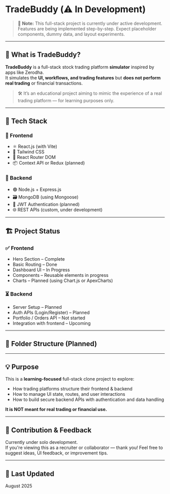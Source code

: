 # TradeBuddy (⚠️ In Development)

> 📢 **Note:** This full-stack project is currently under active development. Features are being implemented step-by-step. Expect placeholder components, dummy data, and layout experiments.

---

## 📌 What is TradeBuddy?

**TradeBuddy** is a full-stack stock trading platform **simulator** inspired by apps like Zerodha.  
It simulates the **UI, workflows, and trading features** but **does not perform real trading** or financial transactions.

> 🛠️ It’s an educational project aiming to mimic the experience of a real trading platform — for learning purposes only.

---

## 🚀 Tech Stack

### 🔹 Frontend
- ⚛️ React.js (with Vite)
- 🎨 Tailwind CSS
- 🔄 React Router DOM
- 📦 Context API or Redux (planned)

### 🔹 Backend
- 🟢 Node.js + Express.js
- 🗃️ MongoDB (using Mongoose)
- 🔐 JWT Authentication (planned)
- 🌐 REST APIs (custom, under development)

---

## 🏗️ Project Status

### ✅ Frontend
- Hero Section – Complete  
- Basic Routing – Done  
- Dashboard UI – In Progress  
- Components – Reusable elements in progress  
- Charts – Planned (using Chart.js or ApexCharts)

### ⏳ Backend
- Server Setup – Planned  
- Auth APIs (Login/Register) – Planned  
- Portfolio / Orders API – Not started  
- Integration with frontend – Upcoming  

---

## 📁 Folder Structure (Planned)

---

## 💡 Purpose

This is a **learning-focused** full-stack clone project to explore:
- How trading platforms structure their frontend & backend
- How to manage UI state, routes, and user interactions
- How to build secure backend APIs with authentication and data handling

**It is NOT meant for real trading or financial use.**

---

## 🙌 Contribution & Feedback

Currently under solo development.  
If you're viewing this as a recruiter or collaborator — thank you! Feel free to suggest ideas, UI feedback, or improvement tips.

---

## 📅 Last Updated

August 2025
